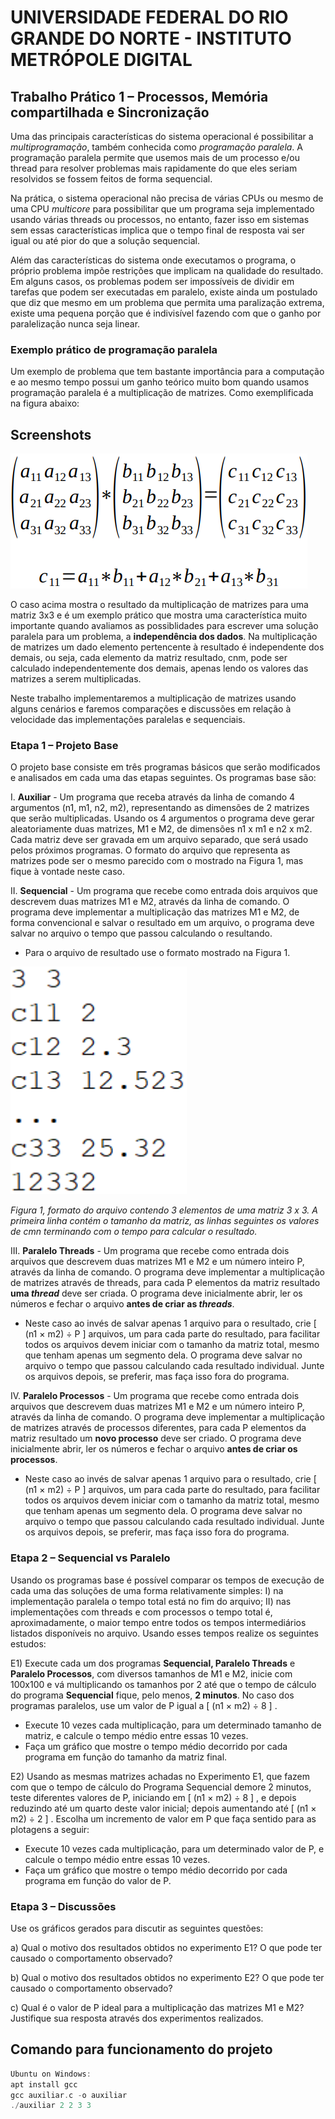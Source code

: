 # UNIVERSIDADE FEDERAL DO RIO GRANDE DO NORTE - INSTITUTO METRÓPOLE DIGITAL

## Trabalho Prático 1 – Processos, Memória compartilhada e Sincronização
Uma das principais características do sistema operacional é
possibilitar a *multiprogramação*, também conhecida como *programação paralela*. A
programação paralela permite que usemos mais de um processo e/ou thread para
resolver problemas mais rapidamente do que eles seriam resolvidos se fossem feitos de
forma sequencial.

Na prática, o sistema operacional não precisa de várias CPUs ou mesmo de uma
CPU *multicore* para possibilitar que um programa seja implementado usando várias
threads ou processos, no entanto, fazer isso em sistemas sem essas características
implica que o tempo final de resposta vai ser igual ou até pior do que a solução
sequencial.

Além das características do sistema onde executamos o programa, o próprio
problema impõe restrições que implicam na qualidade do resultado. Em alguns casos, os
problemas podem ser impossíveis de dividir em tarefas que podem ser executadas em
paralelo, existe ainda um postulado que diz que mesmo em um problema que permita
uma paralização extrema, existe uma pequena porção que é indivisível fazendo com que
o ganho por paralelização nunca seja linear.

### Exemplo prático de programação paralela

Um exemplo de problema que tem bastante importância para a computação e ao
mesmo tempo possui um ganho teórico muito bom quando usamos programação
paralela é a multiplicação de matrizes. Como exemplificada na figura abaixo:

 
## Screenshots  
![matrix](./src/img/matrix.png)
 
 O caso acima mostra o resultado da multiplicação de matrizes para uma matriz
3x3 e é um exemplo prático que mostra uma característica muito importante quando
avaliamos as possiblidades para escrever uma solução paralela para um problema, a
**independência dos dados**. Na multiplicação de matrizes um dado elemento pertencente
à resultado é independente dos demais, ou seja, cada elemento da matriz resultado, cnm,
pode ser calculado independentemente dos demais, apenas lendo os valores das matrizes
a serem multiplicadas.

Neste trabalho implementaremos a multiplicação de matrizes usando alguns
cenários e faremos comparações e discussões em relação à velocidade das
implementações paralelas e sequenciais.

### Etapa 1 – Projeto Base

O projeto base consiste em três programas básicos que serão modificados e
analisados em cada uma das etapas seguintes. Os programas base são:

I. **Auxiliar** - Um programa que receba através da linha de comando 4
argumentos (n1, m1, n2, m2), representando as dimensões de 2 matrizes
que serão multiplicadas. Usando os 4 argumentos o programa deve gerar
aleatoriamente duas matrizes, M1 e M2, de dimensões n1 x m1 e n2 x m2.
Cada matriz deve ser gravada em um arquivo separado, que será usado
pelos próximos programas. O formato do arquivo que representa as
matrizes pode ser o mesmo parecido com o mostrado na Figura 1, mas
fique à vontade neste caso.

II. **Sequencial** - Um programa que recebe como entrada dois arquivos que
descrevem duas matrizes M1 e M2, através da linha de comando. O
programa deve implementar a multiplicação das matrizes M1 e M2, de
forma convencional e salvar o resultado em um arquivo, o programa deve
salvar no arquivo o tempo que passou calculando o resultando.

* Para o arquivo de resultado use o formato mostrado na Figura 1.

![figura1](./src/img/figura1.png)

*Figura 1, formato do arquivo contendo 3 elementos de uma matriz 3 x 3. A primeira linha contém o  tamanho da matriz, as linhas seguintes os valores de cmn terminando com o tempo para calcular o resultado.*

III. **Paralelo Threads** - Um programa que recebe como entrada dois arquivos
que descrevem duas matrizes M1 e M2 e um número inteiro P, através da
linha de comando. O programa deve implementar a multiplicação de
matrizes através de threads, para cada P elementos da matriz resultado
**uma *thread*** deve ser criada. O programa deve inicialmente abrir, ler os
números e fechar o arquivo **antes de criar as *threads***.

* Neste caso ao invés de salvar apenas 1 arquivo para o resultado,
crie [ (n1 × m2) ÷ P ] arquivos, um para cada parte do resultado, para
facilitar todos os arquivos devem iniciar com o tamanho da matriz
total, mesmo que tenham apenas um segmento dela. O programa
deve salvar no arquivo o tempo que passou calculando cada
resultado individual. Junte os arquivos depois, se preferir, mas faça
isso fora do programa. 

IV. **Paralelo Processos** - Um programa que recebe como entrada dois
arquivos que descrevem duas matrizes M1 e M2 e um número inteiro P,
através da linha de comando. O programa deve implementar a
multiplicação de matrizes através de processos diferentes, para cada P
elementos da matriz resultado um **novo processo** deve ser criado. O
programa deve inicialmente abrir, ler os números e fechar o arquivo **antes de criar os processos**.

* Neste caso ao invés de salvar apenas 1 arquivo para o resultado,
crie [ (n1 × m2) ÷ P ] arquivos, um para cada parte do resultado, para
facilitar todos os arquivos devem iniciar com o tamanho da matriz
total, mesmo que tenham apenas um segmento dela. O programa
deve salvar no arquivo o tempo que passou calculando cada
resultado individual. Junte os arquivos depois, se preferir, mas faça
isso fora do programa.

### Etapa 2 – Sequencial vs Paralelo

Usando os programas base é possível comparar os tempos de execução de cada uma das
soluções de uma forma relativamente simples: I) na implementação paralela o tempo total
está no fim do arquivo; II) nas implementações com threads e com processos o tempo total é,
aproximadamente, o maior tempo entre todos os tempos intermediários listados disponíveis
no arquivo. Usando esses tempos realize os seguintes estudos:

E1) Execute cada um dos programas **Sequencial, Paralelo Threads** e **Paralelo Processos**,
com diversos tamanhos de M1 e M2, inicie com 100x100 e vá multiplicando os
tamanhos por 2 até que o tempo de cálculo do programa **Sequencial** fique, pelo
menos, **2 minutos**. No caso dos programas paralelos, use um valor de P igual a [ (n1 × m2) ÷ 8 ] .

* Execute 10 vezes cada multiplicação, para um determinado tamanho de matriz, e calcule o tempo médio entre essas 10 vezes.
* Faça um gráfico que mostre o tempo médio decorrido por cada programa em função do tamanho da matriz final.

E2)  Usando as mesmas matrizes achadas no Experimento E1, que fazem com que o tempo
de cálculo do Programa Sequencial demore 2 minutos, teste diferentes valores de P,
iniciando em [ (n1 × m2) ÷ 8 ] , e depois reduzindo até um quarto deste valor inicial;
depois aumentando até [ (n1 × m2) ÷ 2 ] . Escolha um incremento de valor em P que
faça sentido para as plotagens a seguir:

* Execute 10 vezes cada multiplicação, para um determinado valor de P, e calcule o tempo médio entre essas 10 vezes.
* Faça um gráfico que mostre o tempo médio decorrido por cada programa em função do valor de P.

### Etapa 3 – Discussões

Use os gráficos gerados para discutir as seguintes questões:

a) Qual o motivo dos resultados obtidos no experimento E1? O que pode ter causado o comportamento observado?

b) Qual o motivo dos resultados obtidos no experimento E2? O que pode ter causado o comportamento observado?

c) Qual é o valor de P ideal para a multiplicação das matrizes M1 e M2? Justifique sua resposta através dos experimentos realizados.

## Comando para funcionamento do projeto
~~~c
Ubuntu on Windows:
apt install gcc
gcc auxiliar.c -o auxiliar
./auxiliar 2 2 3 3
~~~  